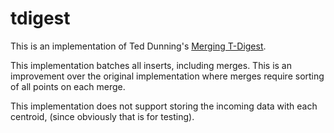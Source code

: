 # tdigest

This is an implementation of Ted Dunning's [Merging T-Digest](https://github.com/tdunning/t-digest/).

This implementation batches all inserts, including merges.  This is an improvement over the original implementation where merges require sorting of all points on each merge. 

This implementation does not support storing the incoming data with each centroid, (since obviously that is for testing).


